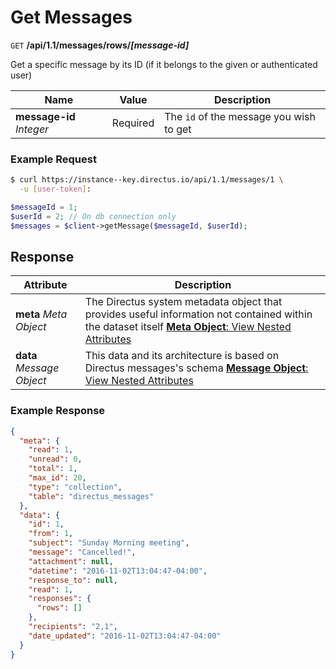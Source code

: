# Get Messages

<span class="request">`GET` **/api/1.1/messages/rows/_[message-id]_**</span>

<span class="description">Get a specific message by its ID (if it belongs to the given or authenticated user)</span>

<span class="arguments">Name</span> | Value | Description
--------|-----|------------
**message-id** _Integer_ | <span class="required">Required</span> | The `id` of the message you wish to get

### Example Request

```bash
$ curl https://instance--key.directus.io/api/1.1/messages/1 \
  -u [user-token]:
```

```php
$messageId = 1;
$userId = 2; // On db connection only
$messages = $client->getMessage($messageId, $userId);
```

## Response

<span class="attributes">Attribute</span> | Description
--------|------------
**meta** _Meta Object_ | The Directus system metadata object that provides useful information not contained within the dataset itself [**Meta Object**: View Nested Attributes](/overview/objects-model.md#meta-object)
**data** _Message Object_ | <span class="custom">This data and its architecture is based on Directus messages's schema</span> [**Message Object**: View Nested Attributes](/overview/objects-model.md#message-object)

### Example Response

```json
{
  "meta": {
    "read": 1,
    "unread": 0,
    "total": 1,
    "max_id": 20,
    "type": "collection",
    "table": "directus_messages"
  },
  "data": {
    "id": 1,
    "from": 1,
    "subject": "Sunday Morning meeting",
    "message": "Cancelled!",
    "attachment": null,
    "datetime": "2016-11-02T13:04:47-04:00",
    "response_to": null,
    "read": 1,
    "responses": {
      "rows": []
    },
    "recipients": "2,1",
    "date_updated": "2016-11-02T13:04:47-04:00"
  }
}
```
